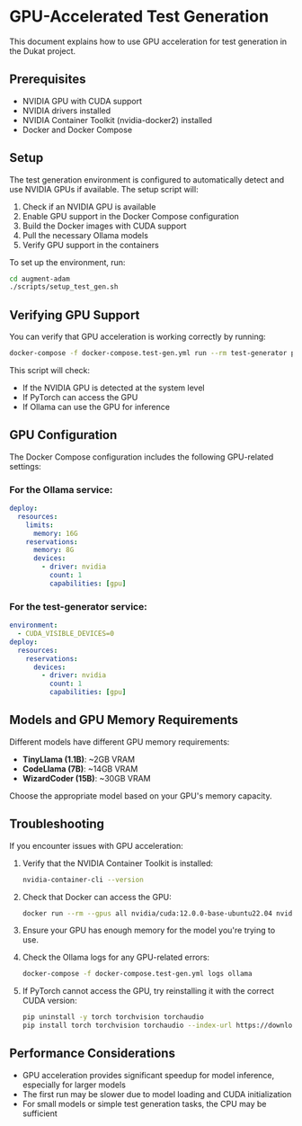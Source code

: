 # GPU-Accelerated Test Generation

This document explains how to use GPU acceleration for test generation in the Dukat project.

## Prerequisites

- NVIDIA GPU with CUDA support
- NVIDIA drivers installed
- NVIDIA Container Toolkit (nvidia-docker2) installed
- Docker and Docker Compose

## Setup

The test generation environment is configured to automatically detect and use NVIDIA GPUs if available. The setup script will:

1. Check if an NVIDIA GPU is available
2. Enable GPU support in the Docker Compose configuration
3. Build the Docker images with CUDA support
4. Pull the necessary Ollama models
5. Verify GPU support in the containers

To set up the environment, run:

```bash
cd augment-adam
./scripts/setup_test_gen.sh
```

## Verifying GPU Support

You can verify that GPU acceleration is working correctly by running:

```bash
docker-compose -f docker-compose.test-gen.yml run --rm test-generator python /app/scripts/verify_gpu.py
```

This script will check:
- If the NVIDIA GPU is detected at the system level
- If PyTorch can access the GPU
- If Ollama can use the GPU for inference

## GPU Configuration

The Docker Compose configuration includes the following GPU-related settings:

### For the Ollama service:

```yaml
deploy:
  resources:
    limits:
      memory: 16G
    reservations:
      memory: 8G
      devices:
        - driver: nvidia
          count: 1
          capabilities: [gpu]
```

### For the test-generator service:

```yaml
environment:
  - CUDA_VISIBLE_DEVICES=0
deploy:
  resources:
    reservations:
      devices:
        - driver: nvidia
          count: 1
          capabilities: [gpu]
```

## Models and GPU Memory Requirements

Different models have different GPU memory requirements:

- **TinyLlama (1.1B)**: ~2GB VRAM
- **CodeLlama (7B)**: ~14GB VRAM
- **WizardCoder (15B)**: ~30GB VRAM

Choose the appropriate model based on your GPU's memory capacity.

## Troubleshooting

If you encounter issues with GPU acceleration:

1. Verify that the NVIDIA Container Toolkit is installed:
   ```bash
   nvidia-container-cli --version
   ```

2. Check that Docker can access the GPU:
   ```bash
   docker run --rm --gpus all nvidia/cuda:12.0.0-base-ubuntu22.04 nvidia-smi
   ```

3. Ensure your GPU has enough memory for the model you're trying to use.

4. Check the Ollama logs for any GPU-related errors:
   ```bash
   docker-compose -f docker-compose.test-gen.yml logs ollama
   ```

5. If PyTorch cannot access the GPU, try reinstalling it with the correct CUDA version:
   ```bash
   pip uninstall -y torch torchvision torchaudio
   pip install torch torchvision torchaudio --index-url https://download.pytorch.org/whl/cu121
   ```

## Performance Considerations

- GPU acceleration provides significant speedup for model inference, especially for larger models
- The first run may be slower due to model loading and CUDA initialization
- For small models or simple test generation tasks, the CPU may be sufficient
